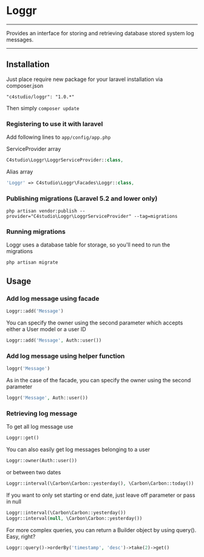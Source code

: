 # Loggr

---

Provides an interface for storing and retrieving database stored system log messages.

---

## Installation

Just place require new package for your laravel installation via composer.json

    "c4studio/loggr": "1.0.*"

Then simply ```composer update```

### Registering to use it with laravel

Add following lines to ```app/config/app.php```

ServiceProvider array

```php
C4studio\Loggr\LoggrServiceProvider::class,
```

Alias array
```php
'Loggr' => C4studio\Loggr\Facades\Loggr::class,
```

### Publishing migrations (Laravel 5.2 and lower only)

	php artisan vendor:publish --provider="C4studio\Loggr\LoggrServiceProvider" --tag=migrations

### Running migrations

Loggr uses a database table for storage, so you'll need to run the migrations

	php artisan migrate

## Usage

### Add log message using facade

```php
Loggr::add('Message')
```

You can specify the owner using the second parameter which accepts either a User model or a user ID

```php
Loggr::add('Message', Auth::user())
```

### Add log message using helper function

```php
loggr('Message')
```

As in the case of the facade, you can specify the owner using the second parameter

```php
loggr('Message', Auth::user())
```

### Retrieving log message

To get all log message use

```php
Loggr::get()
```

You can also easily get log messages belonging to a user

```php
Loggr::owner(Auth::user())
```

or between two dates

```php
Loggr::interval(\Carbon\Carbon::yesterday(), \Carbon\Carbon::today())
```

If you want to only set starting or end date, just leave off parameter or pass in null

```php
Loggr::interval(\Carbon\Carbon::yesterday())
Loggr::interval(null, \Carbon\Carbon::yesterday())
```

For more complex queries, you can return a Builder object by using query(). Easy, right?

```php
Loggr::query()->orderBy('timestamp', 'desc')->take(2)->get()
```